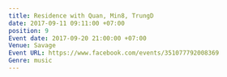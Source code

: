 ```yaml
---
title: Residence with Quan, Min8, TrungD
date: 2017-09-11 09:11:00 +07:00
position: 9
Event date: 2017-09-20 21:00:00 +07:00
Venue: Savage
Event URL: https://www.facebook.com/events/351077792008369
Genre: music
---
```


